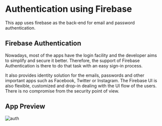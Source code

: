 # Authentication using Firebase

This app uses firebase as the back-end for email and password authentication.

## Firebase Authentication


Nowadays, most of the apps have the login facility and the developer aims to simplify and secure it better. Therefore, the support of Firebase Authentication is there to do that task with an easy sign-in process.

It also provides identity solution for the emails, passwords and other important apps such as Facebook, Twitter or Instagram. The Firebase UI is also flexible, customized and drop-in dealing with the UI flow of the users. There is no compromise from the security point of view.


## App Preview


![auth](https://user-images.githubusercontent.com/56762506/161726337-bfb0a6dc-52ab-43d4-a265-cf3495beb592.gif)
